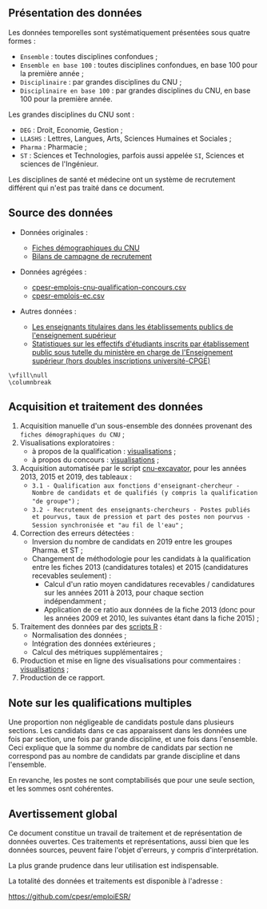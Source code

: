 
## Présentation des données 


Les données temporelles sont systématiquement présentées sous quatre formes :

- `Ensemble` : toutes disciplines confondues ;
- `Ensemble en base 100` : toutes disciplines confondues, en base 100 pour la première année ;
- `Disciplinaire` : par grandes disciplines du CNU ;
- `Disciplinaire en base 100` : par grandes disciplines du CNU, en base 100 pour la première année.


Les grandes disciplines du CNU sont :

- `DEG` : Droit, Economie, Gestion ;
- `LLASHS` : Lettres, Langues, Arts, Sciences Humaines et Sociales ;
- `Pharma` : Pharmacie ;
- `ST` : Sciences et Technologies, parfois aussi appelée `SI`, Sciences et sciences de l'Ingénieur.

Les disciplines de santé et médecine ont un système de recrutement différent qui
n'est pas traité dans ce document.

  
## Source des données

- Données originales :
  - [Fiches démographiques du CNU](https://www.enseignementsup-recherche.gouv.fr/pid24672-cid85019/fiches-demographiques-des-sections-du-cnu.html)
  - [Bilans de campagne de recrutement](https://www.enseignementsup-recherche.gouv.fr/cid118435/personnels-enseignants-du-superieur-bilans-et-statistiques.html#recrutement)

- Données agrégées : 
  - [cpesr-emplois-cnu-qualification-concours.csv](../data/cpesr-emplois-cnu-qualification-concours.csv)
  - [cpesr-emplois-ec.csv](cpesr-emplois-ec.csv)

- Autres données :
  - [Les enseignants titulaires dans les établissements publics de l'enseignement supérieur](https://data.enseignementsup-recherche.gouv.fr/explore/dataset/fr-esr-enseignants-titulaires-esr-public/export/?flg=fr&disjunctive.annee)
  - [Statistiques sur les effectifs d'étudiants inscrits par établissement public sous tutelle du ministère en charge de l'Enseignement supérieur (hors doubles inscriptions université-CPGE)](https://data.enseignementsup-recherche.gouv.fr/explore/dataset/fr-esr-statistiques-sur-les-effectifs-d-etudiants-inscrits-par-etablissement-hcp/)

```{=latex}
\vfill\null
\columnbreak
```

## Acquisition et traitement des données

1. Acquisition manuelle d'un sous-ensemble des données provenant des `fiches démographiques du CNU` ;
1. Visualisations exploratoires :
    + à propos de la qualification : [visualisations](https://github.com/cpesr/RFC/blob/main/ConcoursMCF/QualificationMCF.md) ;
    + à propos du concours : [visualisations](https://github.com/cpesr/RFC/blob/main/ConcoursMCF/ConcoursMCF.md) ;
1. Acquisition automatisée par le script [cnu-excavator](https://github.com/cpesr/emploiESR/tree/main/utils/cnu-excavator), pour les années 2013, 2015 et 2019, des tableaux :
    + `3.1 - Qualification aux fonctions d'enseignant-chercheur - Nombre de candidats et de qualifiés (y compris la qualification "de groupe")` ;
    + `3.2 - Recrutement des enseignants-chercheurs - Postes publiés et pourvus, taux de pression et part des postes non pourvus - Session synchronisée et "au fil de l'eau"` ;
1. Correction des erreurs détectées :
    + Inversion du nombre de candidats en 2019 entre les groupes Pharma. et ST ;
    + Changement de méthodologie pour les candidats à la qualification entre les fiches 2013 (candidatures totales) et 2015 (candidatures recevables seulement) :
        - Calcul d'un ratio moyen candidatures recevables / candidatures sur les années 2011 à 2013, pour chaque section indépendamment ;
        - Application de ce ratio aux données de la fiche 2013 (donc pour les années 2009 et 2010, les suivantes étant dans la fiche 2015) ;
1. Traitement des données par des [scripts R](https://github.com/cpesr/emploiESR/tree/main/R) :
    + Normalisation des données ;
    + Intégration des données extérieures ;
    + Calcul des métriques supplémentaires ;
1. Production et mise en ligne des visualisations pour commentaires : [visualisations](https://github.com/cpesr/emploiESR/blob/main/emploiEC/emploiEC.md) ;
1. Production de ce rapport.

## Note sur les qualifications multiples

Une proportion non négligeable de candidats postule dans plusieurs sections. 
Les candidats dans ce cas apparaissent dans les données une fois par section, 
une fois par grande discipline, et une fois dans l'ensemble.
Ceci explique que la somme du nombre de candidats par section ne correspond pas 
au nombre de candidats par grande discipline et dans l'ensemble.

En revanche, les postes ne sont comptabilisés que pour une seule section, et les
sommes osnt cohérentes.


## Avertissement global

Ce document constitue un travail de traitement et de représentation de données ouvertes.
Ces traitements et représentations, aussi bien que les données sources, peuvent 
faire l'objet d'erreurs, y compris d'interprétation.

La plus grande prudence dans leur utilisation est indispensable.

La totalité des données et traitements est disponible à l'adresse :

https://github.com/cpesr/emploiESR/


